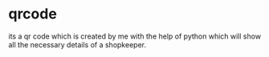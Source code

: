 # qrcode
its a qr code which is created by me with the help of python which will show all the necessary details of a shopkeeper.
